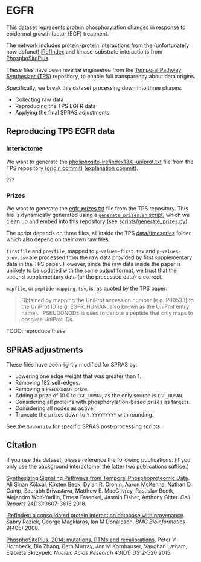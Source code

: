 # EGFR

This dataset represents protein phosphorylation changes in response to epidermal growth factor (EGF) treatment.

The network includes protein-protein interactions from the (unfortunately now defunct) [iRefIndex](http://irefindex.org/)
and kinase-substrate interactions from [PhosphoSitePlus](http://www.phosphosite.org/).

These files have been reverse engineered from the [Temporal Pathway Synthesizer (TPS)](https://github.com/gitter-lab/tps) repository,
to enable full transparency about data origins.

Specifically, we break this dataset processing down into three phases:
- Collecting raw data
- Reproducing the TPS EGFR data
- Applying the final SPRAS adjustments.

## Reproducing TPS EGFR data

### Interactome

We want to generate the
[phosphosite-irefindex13.0-uniprot.txt](https://github.com/gitter-lab/tps/blob/1d716fb5ae402328a4dd4a43ebe5517bfc67bc31/data/networks/phosphosite-irefindex13.0-uniprot.txt)
file from the TPS repository ([origin commit](https://github.com/koksal/tps/blob/52f9f3da752db8b1be6ada5d7e4216c3984fdba5/data/networks/PhosphoSite_iRefIndex13.0_uniprot_overwrite_pcsf.txt)) ([explanation commit](https://github.com/koksal/tps/pull/4/commits/2219d9570fa5fe85bf47a8bbad8853bf649151f7#diff-c5ad97885a9f1a8caa04e64629373a0484c8c150e9abc68bf74a4ec5c8bdb9c7R30-R32)).

???

### Prizes

We want to generate the [egfr-prizes.txt](https://github.com/gitter-lab/tps/blob/1d716fb5ae402328a4dd4a43ebe5517bfc67bc31/data/pcsf/egfr-prizes.txt) file from the TPS repository. This file is dynamically generated using a [`generate_prizes.sh` script](https://github.com/koksal/tps/blob/bb58d6d89e24dbc39e976a02f1e31387dbe17dfb/pcsf/generate_prizes.sh), which we clean up and embed into this repository (see [scripts/generate_prizes.py](scripts/generate_prizes.py)).

The script depends on three files, all inside the TPS [data/timeseries](https://github.com/koksal/tps/tree/bb58d6d89e24dbc39e976a02f1e31387dbe17dfb/data/timeseries)
folder, which also depend on their own raw files.

`firstfile` and `prevfile`, mapped to `p-values-first.tsv` and `p-values-prev.tsv` are processed from the raw data provided by first supplementary data in the TPS paper. However, since the raw data inside the paper is unlikely
to be updated with the same output format, we trust that the second supplementary data (or the processed data) is correct.

`mapfile`, or `peptide-mapping.tsv`, is, as quoted by the TPS paper:
> Obtained by mapping the UniProt accession number (e.g. P00533) to the UniProt ID (e.g. EGFR_HUMAN, also known as the UniProt entry name).
_PSEUDONODE is used to denote a peptide that only maps to obsolete UniProt IDs.

TODO: reproduce these


## SPRAS adjustments

These files have been lightly modified for SPRAS by:
- Lowering one edge weight that was greater than 1.
- Removing 182 self-edges.
- Removing a `PSEUDONODE` prize.
- Adding a prize of 10.0 to `EGF_HUMAN`, as the only source is `EGF_HUMAN`.
- Considering all proteins with phosphorylation-based prizes as targets.
- Considering all nodes as active.
- Truncate the prizes down to `Y.YYYYYYYYY` with rounding.

See the `Snakefile` for specific SPRAS post-processing scripts.

## Citation

If you use this dataset, please reference the following publications: (if you only use the background interactome, the latter two publications suffice.)

[Synthesizing Signaling Pathways from Temporal Phosphoproteomic Data](https://doi.org/10.1016/j.celrep.2018.08.085).
Ali Sinan Köksal, Kirsten Beck, Dylan R. Cronin, Aaron McKenna, Nathan D. Camp, Saurabh Srivastava, Matthew E. MacGilvray,
Rastislav Bodík, Alejandro Wolf-Yadlin, Ernest Fraenkel, Jasmin Fisher, Anthony Gitter.
*Cell Reports* 24(13):3607-3618 2018.

[iRefIndex: a consolidated protein interaction database with provenance](https://doi.org/10.1186/1471-2105-9-405).
Sabry Razick, George Magklaras, Ian M Donaldson.
*BMC Bioinformatics* 9(405) 2008.

[PhosphoSitePlus, 2014: mutations, PTMs and recalibrations](https://doi.org/10.1093/nar/gku1267).
Peter V Hornbeck, Bin Zhang, Beth Murray, Jon M Kornhauser, Vaughan Latham, Elzbieta Skrzypek.
*Nucleic Acids Research* 43(D1):D512-520 2015.
